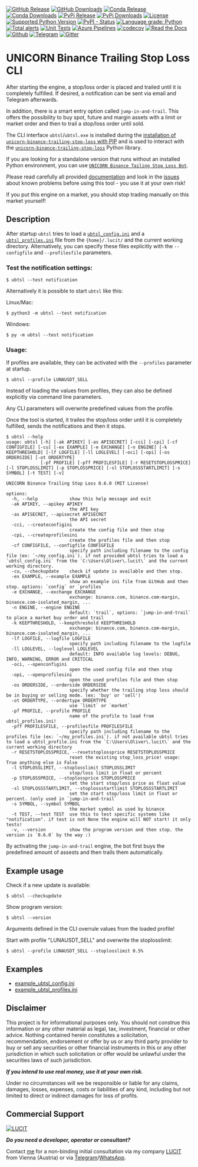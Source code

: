 [![GitHub Release](https://img.shields.io/github/release/LUCIT-Systems-and-Development/unicorn-binance-trailing-stop-loss.svg?label=github)](https://github.com/LUCIT-Systems-and-Development/unicorn-binance-trailing-stop-loss/releases)
[![GitHub Downloads](https://img.shields.io/github/downloads/LUCIT-Systems-and-Development/unicorn-binance-trailing-stop-loss/total?color=blue)](https://github.com/LUCIT-Systems-and-Development/unicorn-binance-trailing-stop-loss/releases)
[![Conda Release](https://img.shields.io/conda/vn/conda-forge/unicorn-binance-trailing-stop-loss.svg?color=blue)](https://anaconda.org/conda-forge/unicorn-binance-trailing-stop-loss)
[![Conda Downloads](https://img.shields.io/conda/dn/conda-forge/unicorn-binance-trailing-stop-loss.svg?color=blue)](https://anaconda.org/conda-forge/unicorn-binance-trailing-stop-loss)
[![PyPi Release](https://img.shields.io/pypi/v/unicorn-binance-trailing-stop-loss?color=blue)](https://pypi.org/project/unicorn-binance-trailing-stop-loss/)
[![PyPi Downloads](https://pepy.tech/badge/unicorn-binance-trailing-stop-loss)](https://pepy.tech/project/unicorn-binance-trailing-stop-loss)
[![License](https://img.shields.io/github/license/LUCIT-Systems-and-Development/unicorn-binance-trailing-stop-loss.svg?color=blue)](https://github.com/LUCIT-Systems-and-Development/unicorn-binance-trailing-stop-loss/blob/master/LICENSE)
[![Supported Python Version](https://img.shields.io/pypi/pyversions/unicorn_binance_trailing_stop_loss.svg)](https://www.python.org/downloads/)
[![PyPI - Status](https://img.shields.io/pypi/status/unicorn_binance_trailing_stop_loss.svg)](https://github.com/LUCIT-Systems-and-Development/unicorn-binance-trailing-stop-loss/issues)
[![Language grade: Python](https://img.shields.io/lgtm/grade/python/g/LUCIT-Systems-and-Development/unicorn-binance-trailing-stop-loss.svg?logo=lgtm&logoWidth=18)](https://lgtm.com/projects/g/LUCIT-Systems-and-Development/unicorn-binance-trailing-stop-loss/context:python)
[![Total alerts](https://img.shields.io/lgtm/alerts/g/LUCIT-Systems-and-Development/unicorn-binance-trailing-stop-loss.svg?logo=lgtm&logoWidth=18)](https://lgtm.com/projects/g/LUCIT-Systems-and-Development/unicorn-binance-trailing-stop-loss/alerts/)
[![Unit Tests](https://github.com/LUCIT-Systems-and-Development/unicorn-binance-trailing-stop-loss/actions/workflows/unit-tests.yml/badge.svg)](https://github.com/LUCIT-Systems-and-Development/unicorn-binance-trailing-stop-loss/actions/workflows/unit-tests.yml)
[![Azure Pipelines](https://dev.azure.com/conda-forge/feedstock-builds/_apis/build/status/unicorn-binance-trailing-stop-loss-feedstock?branchName=main)](https://dev.azure.com/conda-forge/feedstock-builds/_build/latest?definitionId=15698&branchName=main)
[![codecov](https://codecov.io/gh/LUCIT-Systems-and-Development/unicorn-binance-trailing-stop-loss/branch/master/graph/badge.svg?token=5I03AZ3F5S)](https://codecov.io/gh/LUCIT-Systems-and-Development/unicorn-binance-trailing-stop-loss)
[![Read the Docs](https://img.shields.io/badge/read-%20docs-yellow)](https://unicorn-binance-trailing-stop-loss.docs.lucit.tech/)
[![Github](https://img.shields.io/badge/source-github-yellow)](https://github.com/LUCIT-Systems-and-Development/unicorn-binance-trailing-stop-loss)
[![Telegram](https://img.shields.io/badge/chat-telegram-yellow)](https://t.me/unicorndevs)
[![Gitter](https://badges.gitter.im/unicorn-binance-suite/unicorn-binance-trailing-stop-loss.svg)](https://gitter.im/unicorn-binance-suite/unicorn-binance-trailing-stop-loss?utm_source=badge&utm_medium=badge&utm_campaign=pr-badge&utm_content=badge)

# UNICORN Binance Trailing Stop Loss CLI

After starting the engine, a stop/loss order is placed and trailed until it is completely fulfilled. If desired, a 
notification can be sent via email and Telegram afterwards.

In addition, there is a smart entry option called `jump-in-and-trail`. This offers the possibility to buy spot, future 
and margin assets with a limit or market order and then to trail a stop/loss order until sold.

The CLI interface `ubtsl`/`ubtsl.exe` is installed during the 
[installation of `unicorn-binance-trailing-stop-loss` with PIP](https://www.lucit.tech/unicorn-binance-trailing-stop-loss.html#installation-and-upgrade) and 
is used to interact with the 
[`unicorn-binance-trailing-stop-loss`](https://www.lucit.tech/unicorn-binance-trailing-stop-loss.html) Python library.

If you are looking for a standalone version that runs without an installed Python environment, you can use
[`UNICORN Binance Tailing Stop Loss Bot`](https://www.lucit.tech/unicorn-binance-trailing-stop-loss-bot.html).

Please read carefully all provided [documentation](https://unicorn-binance-trailing-stop-loss.docs.lucit.tech/) and 
look in the [issues](https://github.com/LUCIT-Systems-and-Development/unicorn-binance-trailing-stop-loss/issues) about 
known problems before using this tool - you use it at your own risk!

If you put this engine on a market, you should stop trading manually on this market yourself!

## Description

After startup `ubtsl` tries to load a 
[`ubtsl_config.ini`](https://github.com/LUCIT-Systems-and-Development/unicorn-binance-trailing-stop-loss/blob/master/cli/example_ubtsl_config.ini) 
and a 
[`ubtsl_profiles.ini`](https://github.com/LUCIT-Systems-and-Development/unicorn-binance-trailing-stop-loss/blob/master/cli/example_ubtsl_profiles.ini) 
file from the `{home}/.lucit/` and the current working directory. Alternatively, you can specify these files explicitly with the 
`--configfile` and `--profilesfile` parameters.

### Test the notification settings:

```
$ ubtsl --test notification
```

Alternatively it is possible to start `ubtsl` like this:

Linux/Mac:

```
$ python3 -m ubtsl --test notification
```

Windows:

```
$ py -m ubtsl --test notification
```

### Usage:

If profiles are available, they can be activated with the `--profiles` parameter at startup. 

```
$ ubtsl --profile LUNAUSDT_SELL
```

Instead of loading the values from profiles, they can also be defined explicitly via command line parameters. 

Any CLI parameters will overwrite predefined values from the profile.

Once the tool is started, it trailes the stop/loss order until it is completely fulfilled, sends the notifications and
then it stops.

```
$ ubtsl --help
usage: ubtsl [-h] [-ak APIKEY] [-as APISECRET] [-cci] [-cpi] [-cf CONFIGFILE] [-cu] [-ex EXAMPLE] [-e EXCHANGE] [-n ENGINE] [-k KEEPTHRESHOLD] [-lf LOGFILE] [-ll LOGLEVEL] [-oci] [-opi] [-os ORDERSIDE] [-ot ORDERTYPE]
             [-pf PROFILE] [-pff PROFILESFILE] [-r RESETSTOPLOSSPRICE] [-l STOPLOSSLIMIT] [-p STOPLOSSPRICE] [-sl STOPLOSSSTARTLIMIT] [-s SYMBOL] [-t TEST] [-v]

UNICORN Binance Trailing Stop Loss 0.6.0 (MIT License)

options:
  -h, --help            show this help message and exit
  -ak APIKEY, --apikey APIKEY
                        the API key
  -as APISECRET, --apisecret APISECRET
                        the API secret
  -cci, --createconfigini
                        create the config file and then stop
  -cpi, --createprofilesini
                        create the profiles file and then stop
  -cf CONFIGFILE, --configfile CONFIGFILE
                        specify path including filename to the config file (ex: `~/my_config.ini`). if not provided ubtsl tries to load a `ubtsl_config.ini` from the `C:\Users\Oliver\.lucit\` and the current working directory.      
  -cu, --checkupdate    check if update is available and then stop.
  -ex EXAMPLE, --example EXAMPLE
                        show an example ini file from GitHub and then stop. options: `config` or `profiles`
  -e EXCHANGE, --exchange EXCHANGE
                        exchange: binance.com, binance.com-margin, binance.com-isolated_margin, ...
  -n ENGINE, --engine ENGINE
                        default: `trail`, options: `jump-in-and-trail` to place a market buy order and trail
  -k KEEPTHRESHOLD, --keepthreshold KEEPTHRESHOLD
                        exchange: binance.com, binance.com-margin, binance.com-isolated_margin, ...
  -lf LOGFILE, --logfile LOGFILE
                        specify path including filename to the logfile
  -ll LOGLEVEL, --loglevel LOGLEVEL
                        default: INFO available log levels: DEBUG, INFO, WARNING, ERROR and CRITICAL
  -oci, --openconfigini
                        open the used config file and then stop
  -opi, --openprofilesini
                        open the used profiles file and then stop
  -os ORDERSIDE, --orderside ORDERSIDE
                        specify whether the trailing stop loss should be in buying or selling mode. (ex: 'buy' or 'sell')
  -ot ORDERTYPE, --ordertype ORDERTYPE
                        use `limit` or `market`
  -pf PROFILE, --profile PROFILE
                        name of the profile to load from ubtsl_profiles.ini!
  -pff PROFILESFILE, --profilesfile PROFILESFILE
                        specify path including filename to the profiles file (ex: `~/my_profiles.ini`). if not available ubtsl tries to load a ubtsl_profile.ini from the `C:\Users\Oliver\.lucit\` and the current working directory   
  -r RESETSTOPLOSSPRICE, --resetstoplossprice RESETSTOPLOSSPRICE
                        reset the existing stop_loss_price! usage: True anything else is False
  -l STOPLOSSLIMIT, --stoplosslimit STOPLOSSLIMIT
                        stop/loss limit in float or percent
  -p STOPLOSSPRICE, --stoplossprice STOPLOSSPRICE
                        set the start stop/loss price as float value
  -sl STOPLOSSSTARTLIMIT, --stoplossstartlimit STOPLOSSSTARTLIMIT
                        set the start stop/loss limit in float or percent. (only used in `jump-in-and-trail`
  -s SYMBOL, --symbol SYMBOL
                        the market symbol as used by binance
  -t TEST, --test TEST  use this to test specific systems like "notification". if test is not None the engine will NOT start! it only tests!
  -v, --version         show the program version and then stop. the version is `0.6.0` by the way :)

```


By activating the `jump-in-and-trail` engine, the bot first buys the predefined amount of assests and then 
trails them automatically. 

## Example usage
Check if a new update is available:

```
$ ubtsl --checkupdate
```

Show program version:

```
$ ubtsl --version
```

Arguments defined in the CLI overrule values from the loaded profile!

Start with profile "LUNAUSDT_SELL" and overwrite the stoplosslimit:

```
$ ubtsl --profile LUNAUSDT_SELL --stoplosslimit 0.5%
```

## Examples
- [example_ubtsl_config.ini](https://github.com/LUCIT-Systems-and-Development/unicorn-binance-trailing-stop-loss/blob/master/cli/example_ubtsl_config.ini)
- [example_ubtsl_profiles.ini](https://github.com/LUCIT-Systems-and-Development/unicorn-binance-trailing-stop-loss/blob/master/cli/example_ubtsl_profiles.ini)

## Disclaimer
This project is for informational purposes only. You should not construe this information or any other material as 
legal, tax, investment, financial or other advice. Nothing contained herein constitutes a solicitation, recommendation, 
endorsement or offer by us or any third party provider to buy or sell any securities or other financial instruments in 
this or any other jurisdiction in which such solicitation or offer would be unlawful under the securities laws of such 
jurisdiction.

***If you intend to use real money, use it at your own risk.***

Under no circumstances will we be responsible or liable for any claims, damages, losses, expenses, costs or liabilities 
of any kind, including but not limited to direct or indirect damages for loss of profits.

## Commercial Support
[![LUCIT](https://www.lucit.tech/files/images/logos/LUCIT-LOGO.png)](https://www.lucit.tech)

***Do you need a developer, operator or consultant?***

Contact [me](https://about.me/oliver-zehentleitner) for a non-binding initial consultation via my company 
[LUCIT](https://www.lucit.tech) from Vienna (Austria) or via [Telegram](https://t.me/LUCIT_OZ)/[WhatsApp](https://wa.me/436602456535).
